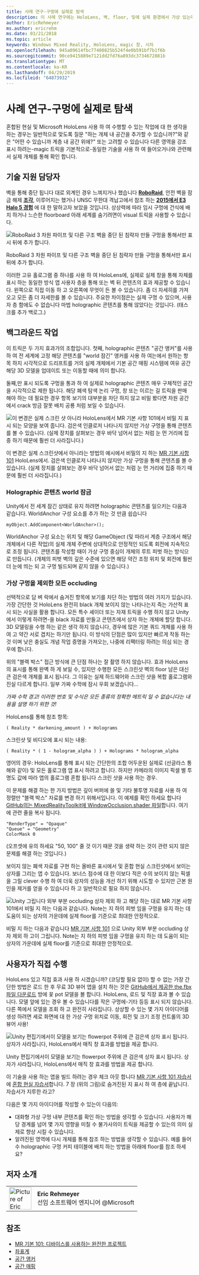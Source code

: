 ```yaml
---
title: 사례 연구-구멍에 실제로 탐색
description: 이 사례 연구에는 HoloLens, 벽, floor, 및에 실제 환경에서 가상 있는데 뒤 보려는 사용자에 대 한 "매직 창" 효과 구현 하는 방법을 설명 합니다.
author: EricRehmeyer
ms.author: ericrehm
ms.date: 03/21/2018
ms.topic: article
keywords: Windows Mixed Reality, HoloLens, magic 창, 시차
ms.openlocfilehash: 945a09614fbc77400825b524f4e0b591bf7b1f6b
ms.sourcegitcommit: 90ce9415889e7121dd2fd76a893dc3734672881b
ms.translationtype: MT
ms.contentlocale: ko-KR
ms.lasthandoff: 04/29/2019
ms.locfileid: "64873932"
---
```

# <a name="case-study---looking-through-holes-in-your-reality"></a>사례 연구-구멍에 실제로 탐색

혼합된 현실 및 Microsoft HoloLens 사용 하 여 수행할 수 있는 작업에 대 한 생각을 하는 경우는 일반적으로 맞도록 질문 "하는 개체 내 공간을 추가할 수 있습니까?"와 같은 "어떤 수 있습니까 계층 내 공간 위에?" 또는 고려할 수 있습니다 다른 영역을 강조 표시 하려는-magic 트릭을 기본적으로-동일한 기술을 사용 하 여 들어오거나와 관련해 서 실제 개체를 통해 확인 합니다.

## <a name="the-tech"></a>기술 지원 담당자

벽을 통해 중단 됩니다 대로 외계인 경우 느껴지거나 했습니다  **[RoboRaid](https://www.youtube.com/watch?v=Hf9qkURqtbM)**, 안전 벽을 잠금 해제  **[조각](case-study-creating-an-immersive-experience-in-fragments.md)**, 이루어지는 했거나 UNSC 무한대 격납고에서 참조 하는  **[2015에서 E3 Halo 5 경험](https://www.youtube.com/watch?v=QDw5QjDtFy8)** 에 대 한 말하고자 보았을 것입니다. 상상력에 따라 임시 구멍에 건식에 배치 하거나 느슨한 floorboard 아래 세계를 숨기려면이 visual 트릭을 사용할 수 있습니다.

![RoboRaid 3 차원 파이프 및 다른 구조 벽을 중단 된 침략자 만들 구멍을 통해서만 표시 뒤에 추가 합니다.](images/roboraid-640px.png)

RoboRaid 3 차원 파이프 및 다른 구조 벽을 중단 된 침략자 만들 구멍을 통해서만 표시 뒤에 추가 합니다.

이러한 고유 홀로그램 중 하나를 사용 하 여 HoloLens에, 실제로 실제 창을 통해 자체를 표시 하는 동일한 방식 앱 사용자 층을 통해 또는 벽 뒤 콘텐츠의 효과 제공할 수 있습니다. 왼쪽으로 직접 이동 하 고 오른쪽에 무엇이 든 볼 수 있습니다. 좀 더 자세히를 가져오고 모든 좀 더 자세한를 볼 수 있습니다. 주요한 차이점은는 실제 구멍 수 있으며, 사용자 층 함에도 수 없습니다 마법 holographic 콘텐츠를 통해 않았다는 것입니다. (태스크를 추가 백로그.)

## <a name="behind-the-scenes"></a>백그라운드 작업

이 트릭은 두 가지 효과가의 조합입니다. 첫째, holographic 콘텐츠 "공간 앵커"를 사용 하 여 전 세계에 고정 해당 콘텐츠를 "world 잠긴" 앵커를 사용 하 여는에서 원하는 항목 하지 시각적으로 드리프트를 거의 실제 개체에서 기본 공간 매핑 시스템에 여유 공간 해당 3D 모델을 업데이트 또는 이동할 때에 의미 합니다.

둘째,만 표시 되도록 구멍을 통과 하 여 실제로 holographic 콘텐츠 매우 구체적인 공간을 시각적으로 제한 됩니다. 해당 폐색 탐색 논리 구멍, 창 또는 이르는 길 트릭을 판매 해야 하는 데 필요한 경우 항목 보기의 대부분을 차단 하지 않고 비밀 봤다면 차원 공간에서 crack 방금 잘못 배치 공룡 처럼 보일 수 있습니다.

![이 변경은 실제 스크린 샷 아니라 HoloLens에서 MR 기본 사항 101에서 비밀 지 표시 되는 모양을 보여 줍니다. 검은색 인클로저 나타나지 않지만 가상 구멍을 통해 콘텐츠를 볼 수 있습니다. (실제 장치를 살펴보는 경우 바닥 넘어서 없는 처럼 눈 먼 거리에 집중 하기 때문에 훨씬 더 사라집니다.)](images/origamiholecomposited-640px.png)

이 변경은 실제 스크린샷에서 아니라는 방법의 예시에서 비밀의 지 하는 [MR 기본 사항 101](holograms-101.md) HoloLens에서. 검은색 인클로저 나타나지 않지만 가상 구멍을 통해 콘텐츠를 볼 수 있습니다. (실제 장치를 살펴보는 경우 바닥 넘어서 없는 처럼 눈 먼 거리에 집중 하기 때문에 훨씬 더 사라집니다.)

### <a name="world-locking-holographic-content"></a>Holographic 콘텐츠 world 잠금

Unity에서 전 세계 잠긴 상태로 유지 하려면 holographic 콘텐츠를 일으키는 다음과 같습니다. WorldAnchor 구성 요소를 추가 하는 것 만큼 쉽습니다

```
myObject.AddComponent<WorldAnchor>();
```

WorldAnchor 구성 요소는 위치 및 해당 GameObject (및 따라서 계층 구조에서 해당 개체에서 다른 작업)의 실제 개체 주변에 상대적으로 안정적인 되도록 회전에 지속적으로 조정 됩니다. 콘텐츠를 작성할 때이 가상 구멍 중심이 개체의 루트 피벗 하는 방식으로 만듭니다. (개체의 피벗 벽의 깊은 수준에 있으면 해당 약간 조정 위치 및 회전에 훨씬 더 눈에 띄는 되 고 구멍 빌드되며 같지 않을 수 있습니다.)

### <a name="occluding-everything-but-the-virtual-hole"></a>가상 구멍을 제외한 모든 occluding

선택적으로 담 벼 락에서 숨겨진 항목에 보기를 차단 하는 방법의 여러 가지가 있습니다. 가장 간단한 것 HoloLens 완전히 black 개체 보이지 않는 나타나는지 즉는 가산적 표시 되는 사실을 활용 합니다. 모든 특수 셰이더 또는 자재 트릭을 수행 하지 않고 Unity에서 이렇게 하려면-을 black 자료를 만들고 콘텐츠에서 상자 하는 개체에 할당 합니다. 3D 모델링을 수행 하는 같은 생각 하지 않습니다, 경우에 많은 기본 쿼드 개체를 사용 하 여 고 약간 서로 겹치는 하기만 됩니다. 이 방식의 단점은 많이 있지만 빠르게 작동 하는 것 이며 낮은 충실도 개념 작업 증명을 가져오는, 나중에 리팩터링 하려는 의심 되는 경우에 합니다.

위의 "블랙 박스" 접근 방식에 큰 단점 하나는 잘 촬영 하지 않습니다. 효과 HoloLens의 표시를 통해 완벽 하 게 보일 수, 있지만 수행한 모든 스크린샷 벽의 floor 남은 대신 큰 검은색 개체를 표시 됩니다. 그 이유는 실제 하드웨어와 스크린 샷을 복합 홀로그램와 진실 다르게 합니다. 일부 가짜 수학에 잠시 우회 보겠습니다...

*가짜 수학 경고! 이러한 번호 및 수식은 모든 종류의 정확한 메트릭 일 수 없습니다는 내용을 설명 하기 위한 것!*

HoloLens를 통해 참조 항목:

```
( Reality * darkening_amount ) + Holograms
```

스크린샷 및 비디오에 표시 되는 내용:

```
( Reality * ( 1 - hologram_alpha ) ) + Holograms * hologram_alpha
```

영어의 경우: HoloLens를 통해 표시 되는 간단한의 조합 어두운된 실제로 (선글라스 통해와 같이) 및 모든 홀로그램 앱 표시 하려고 합니다. 하지만 카메라의 이미지 픽셀 별 투명도 값에 따라 앱의 홀로그램 혼합 됩니다 스크린 샷을 사용 하는 경우.

이 문제를 해결 하는 한 가지 방법은 깊이 버퍼에 쓸 및 기타 불투명 자료를 사용 하 여 정렬만 "블랙 박스" 자료를 변경 하기 위해서입니다. 이 예제를 확인 하세요 합니다 [GitHub의는 MixedRealityToolkit에 WindowOcclusion.shader 파일](https://github.com/Microsoft/MixedRealityToolkit-Unity/blob/htk_release/Assets/HoloToolkit/Common/Shaders/WindowOcclusion.shader)합니다. 여기에 관련 줄을 복사 됩니다.

```
"RenderType" = "Opaque"
"Queue" = "Geometry"
ColorMask 0
```

(오프셋에 유의 하세요 "50, 100" 줄 것 이기 때문 것을 생략 하는 것이 관련 되지 않은 문제를 해결 하는 것입니다.)

보이지 않는 폐색 자료를 구현 하는 올바른 표시에서 및 혼합 현실 스크린샷에서 보이는 상자를 그리는 앱 수 있습니다. 보너스 점수에 대 한 이보다 적은 수의 보이지 않는 픽셀을 그릴 clever 수행 하 여 더욱 상자의 성능을 개선 하기 위해 시도할 수 있지만 근본 원인을 제거를 얻을 수 있습니다 하 고 일반적으로 필요 하지 않습니다.

![Unity 그립니다 외부 부분 occluding 상자 제외 하 고 해당 하는 대로 MR 기본 사항 101에서 비밀 지 하는 다음과 같습니다. Note는 지 하의 피벗 임을 구멍을 유지 하는 데 도움이 되는 상자의 가운데에 실제 floor를 기준으로 최대한 안정적으로.](images/underworld-occluded-640px.png)

비밀 지 하는 다음과 같습니다 [MR 기본 사항 101](holograms-101.md) 으로 Unity 외부 부분 occluding 상자 제외 하 고이 그립니다. Note는 지 하의 피벗 임을 구멍을 유지 하는 데 도움이 되는 상자의 가운데에 실제 floor를 기준으로 최대한 안정적으로.

## <a name="do-it-yourself"></a>사용자가 직접 수행

HoloLens 있고 직접 효과 사용 하 시겠습니까? (코딩할 필요 없이) 할 수 없는 가장 간단한 방법은 로드 한 후 무료 3D 뷰어 앱을 설치 하는 것은 [GitHub에서 제공한 the.fbx 파일 다운로드](https://github.com/Microsoft/HolographicAcademy/tree/CaseStudy-MagicWindow/MagicWindow) 방에 꽃 pot 모델을 볼 합니다. HoloLens, 로드 및 직장 효과 볼 수 있습니다. 모델 앞에 있는 경우 볼 수 있습니다를 작은 구멍에-기타 등등 표시 되지 않습니다. 다른 쪽에서 모델을 조회 하 고 완전히 사라집니다. 상상할 수 있는 몇 가지 아이디어를 생성 하려면 세로 화면에 대 한 가상 구멍 위치로 이동, 회전 및 크기 조정 컨트롤의 3D 뷰어 사용!

![Unity 편집기에서이 모델을 보기는 flowerpot 주위에 큰 검은색 상자 표시 됩니다. 상자가 사라집니다, HoloLens에서 매직 창 효과를 방법을 제공 합니다.](images/magicwindowflowerpotineditor.png)

Unity 편집기에서이 모델을 보기는 flowerpot 주위에 큰 검은색 상자 표시 됩니다. 상자가 사라집니다, HoloLens에서 매직 창 효과를 방법을 제공 합니다.

이 기술을 사용 하는 앱을 빌드 하려는 경우 체크 아웃 합니다 [MR 기본 사항 101 자습서](holograms-101.md) 에 [혼합 현실 자습서](tutorials.md)합니다. 7 장 (위의 그림)로 숨겨진된 지 표시 하 여 층에 끝납니다. 자습서가 지루한 라고?

다음은 몇 가지 아이디어를 작성할 수 있는이 다음의:
* 대화형 가상 구멍 내부 콘텐츠를 확인 하는 방법을 생각할 수 있습니다. 사용자가 해당 경계를 넘어 몇 가지 영향을 미칠 수 불가사의이 트릭을 제공할 수 있는의 의미 실제로 향상 시킬 수 있습니다.
* 알려진된 영역에 다시 개체를 통해 참조 하는 방법을 생각할 수 있습니다. 예를 들어 수 holographic 구멍 커피 테이블에 배치 하는 방법을 아래에 floor를 참조 하세요?

## <a name="about-the-author"></a>저자 소개

<table style="border-collapse:collapse">
<tr>
<td style="border-style: none" width="60px"><img alt="Picture of Eric Rehmeyer" width="60" height="60" src="images/genericusertile.jpg"></td>
<td style="border-style: none"><b>Eric Rehmeyer</b><br>선임 소프트웨어 엔지니어 @Microsoft</td>
</tr>
</table>

## <a name="see-also"></a>참조
* [MR 기본 101: 디바이스를 사용하는 완전한 프로젝트](holograms-101.md)
* [좌표계](coordinate-systems.md)
* [공간 앵커](spatial-anchors.md)
* [공간 매핑](spatial-mapping.md)
